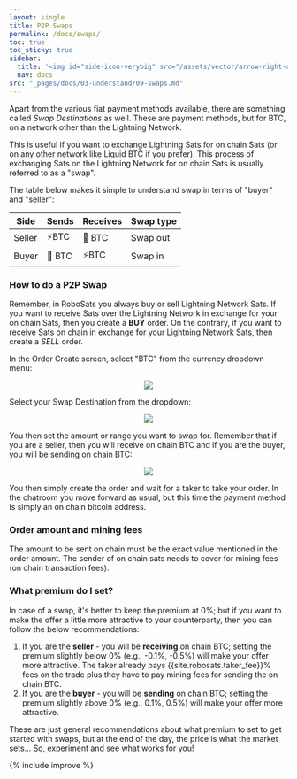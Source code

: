 ```yaml
---
layout: single
title: P2P Swaps
permalink: /docs/swaps/
toc: true
toc_sticky: true
sidebar:
  title: '<img id="side-icon-verybig" src="/assets/vector/arrow-right-arrow-left.svg"/>Swaps'
  nav: docs
src: "_pages/docs/03-understand/09-swaps.md"
---
```


Apart from the various fiat payment methods available, there are something called *Swap Destinations* as well. These are payment methods, but for BTC, on a network other than the Lightning Network.

This is useful if you want to exchange Lightning Sats for on chain Sats (or on any other network like Liquid BTC if you prefer). This process of exchanging Sats on the Lightning Network for on chain Sats is usually referred to as a "swap".

The table below makes it simple to understand swap in terms of "buyer" and "seller":

| Side   | Sends         | Receives     | Swap type |
|--------|---------------|--------------|-----------|
| Seller | ⚡BTC         | 🔗 BTC       | Swap out  |
| Buyer  | 🔗 BTC        | ⚡BTC        | Swap in   |

### How to do a P2P Swap

Remember, in RoboSats you always buy or sell Lightning Network Sats. If you want to receive Sats over the Lightning Network in exchange for your on chain Sats, then you create a **BUY** order. On the contrary, if you want to receive Sats on chain in exchange for your Lightning Network Sats, then create a *SELL* order.

In the Order Create screen, select "BTC" from the currency dropdown menu:

<div align="center">
    <img src="/assets/images/understand/btc-swap-in-dropdown.png"/>
</div>

Select your Swap Destination from the dropdown:

<div align="center">
    <img src="/assets/images/understand/swap-destination-selection.png"/>
</div>

You then set the amount or range you want to swap for. Remember that if you are a seller, then you will receive on chain BTC and if you are the buyer, you will be sending on chain BTC:

<div align="center">
    <img src="/assets/images/understand/amount-swap.png"/>
</div>

You then simply create the order and wait for a taker to take your order. In the chatroom you move forward as usual, but this time the payment method is simply an on chain bitcoin address.

### Order amount and mining fees

The amount to be sent on chain must be the exact value mentioned in the order amount. The sender of on chain sats needs to cover for mining fees (on chain transaction fees).

### What premium do I set?

In case of a swap, it's better to keep the premium at 0%; but if you want to make the offer a little more attractive to your counterparty, then you can follow the below recommendations:
1. If you are the **seller** - you will be **receiving** on chain BTC; setting the premium slightly below 0% (e.g., -0.1%, -0.5%) will make your offer more attractive. The taker already pays {{site.robosats.taker_fee}}% fees on the trade plus they have to pay mining fees for sending the on chain BTC.
2. If you are the **buyer** - you will be **sending** on chain BTC; setting the premium slightly above 0% (e.g., 0.1%, 0.5%) will make your offer more attractive.

These are just general recommendations about what premium to set to get started with swaps, but at the end of the day, the price is what the market sets... So, experiment and see what works for you!

{% include improve %}
